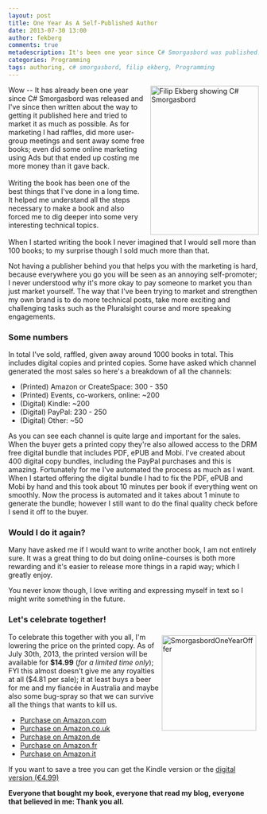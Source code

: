 ```yaml
---
layout: post
title: One Year As A Self-Published Author
date: 2013-07-30 13:00
author: fekberg
comments: true
metadescription: It's been one year since C# Smorgasbord was published! I celebrate this One Year As A Self-Published Author!
categories: Programming
tags: authoring, c# smorgasbord, filip ekberg, Programming
---
```

<img src="https://cdn.filipekberg.se/fekberg-blog/wp-content/uploads/2013/01/CSharpSmorgasbord-218x300.png" alt="Filip Ekberg showing C# Smorgasbord" width="218" style="float: right; padding-left: 10px; padding-bottom: 5px;" height="300" class="alignright size-medium wp-image-1640" />Wow -- It has already been one year since C# Smorgasbord was released and I've since then written about the way to getting it published here and tried to market it as much as possible. As for marketing I had raffles, did more user-group meetings and sent away some free books; even did some online marketing using Ads but that ended up costing me more money than it gave back. <br><br>Writing the book has been one of the best things that I've done in a long time. It helped me understand all the steps necessary to make a book and also forced me to dig deeper into some very interesting technical topics.<br><br>When I started writing the book I never imagined that I would sell more than 100 books; to my surprise though I sold much more than that.<!--excerpt-->

Not having a publisher behind you that helps you with the marketing is hard, because everywhere you go you will be seen as an annoying self-promoter; I never understood why it's more okay to pay someone to market you than just market yourself. The way that I've been trying to market and strengthen my own brand is to do more technical posts, take more exciting and challenging tasks such as the Pluralsight course and more speaking engagements.

<h3>Some numbers</h3>
In total I've sold, raffled, given away around 1000 books in total. This includes digital copies and printed copies. Some have asked which channel generated the most sales so here's a breakdown of all the channels:

<ul>
	<li>(Printed) Amazon or CreateSpace: 300 - 350</li>
	<li>(Printed) Events, co-workers, online: ~200</li>
	<li>(Digital) Kindle: ~200</li>
	<li>(Digital) PayPal: 230 - 250</li>
	<li>(Digital) Other: ~50</li>
</ul>

As you can see each channel is quite large and important for the sales. When the buyer gets a printed copy they're also allowed access to the DRM free digital bundle that includes PDF, ePUB and Mobi. I've created about 400 digital copy bundles, including the PayPal purchases and this is amazing. Fortunately for me I've automated the process as much as I want. When I started offering the digital bundle I had to fix the PDF, ePUB and Mobi by hand and this took about 10 minutes per book if everything went on smoothly. Now the process is automated and it takes about 1 minute to generate the bundle; however I still want to do the final quality check before I send it off to the buyer.

<h3>Would I do it again?</h3>
Many have asked me if I would want to write another book, I am not entirely sure. It was a great thing to do but doing online-courses is both more rewarding and it's easier to release more things in a rapid way; which I greatly enjoy.

You never know though, I love writing and expressing myself in text so I might write something in the future.

<h3>Let's celebrate together!</h3>
<a href="http://www.amazon.com/C-Smorgasbord-Filip-Ekberg/dp/1468152106/" target="_blank"><img src="https://cdn.filipekberg.se/fekberg-blog/wp-content/uploads/2013/07/SmorgasbordOneYearOfffer.png" alt="SmorgasbordOneYearOfffer" width="190" height="192" style="float: right; padding: 5px;" class="alignnone size-full wp-image-2082" /></a>To celebrate this together with you all, I'm lowering the price on the printed copy. As of July 30th, 2013, the printed version will be available for <strong>$14.99</strong> (<em>for a limited time only</em>); FYI this almost doesn't give me any royalties at all ($4.81 per sale); it at least buys a beer for me and my fiancée in Australia and maybe also some bug-spray so that we can survive all the things that wants to kill us.

<ul>
	<li><a href="http://www.amazon.com/C-Smorgasbord-Filip-Ekberg/dp/1468152106/" target="_blank">Purchase on Amazon.com</a></li>
	<li><a href="http://www.amazon.co.uk/C-Smorgasbord-Filip-Ekberg/dp/1468152106/" target="_blank">Purchase on Amazon.co.uk</a></li>
	<li><a href="http://www.amazon.de/C-Smorgasbord-Filip-Ekberg/dp/1468152106/" target="_blank">Purchase on Amazon.de</a></li>
	<li><a href="http://www.amazon.fr/C-Smorgasbord-Filip-Ekberg/dp/1468152106/" target="_blank">Purchase on Amazon.fr</a></li>
	<li><a href="http://www.amazon.it/C-Smorgasbord-Filip-Ekberg/dp/1468152106/" target="_blank">Purchase on Amazon.it</a></li>
</ul>

If you want to save a tree you can get the Kindle version or the <a href="http://books.filipekberg.se/" target="_blank">digital version (€4.99)</a>

<strong>Everyone that bought my book, everyone that read my blog, everyone that believed in me: Thank you all.</strong>